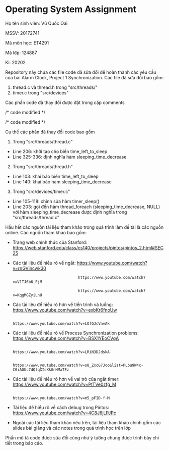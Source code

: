 # Operating System Assignment

Họ tên sinh viên: Vũ Quốc Oai

MSSV: 20172741

Mã môn học: ET4291

Mã lớp: 124887

Kì: 20202


Repository này chứa các file code đã sửa đổi để hoàn thành các yêu cầu của bài Alarm Clock, Project 1 Synchronization. Các file đã sửa đổi bao gồm:
1. thread.c và thread.h trong "src/threads/"
2. timer.c trong "src/devices"

Các phần code đã thay đổi được đặt trong cặp comments

/* code modified */

/* code modified */

Cụ thể các phần đã thay đổi code bao gồm
1. Trong "src/threads/thread.c"
- Line 206: khởi tạo cho biến time_left_to_sleep
- Line 325-336: định nghĩa hàm sleeping_time_decrease

2. Trong "src/threads/thread.h"
- Line 103: khai báo biến time_left_to_sleep
- Line 140: khai báo hàm sleeping_time_decrease

3. Trong "src/devices/timer.c"
- Line 105-118: chỉnh sửa hàm timer_sleep()
- Line 203: gọi đến hàm thread_foreach (sleeping_time_decrease, NULL) với hàm sleeping_time_decrease được định nghĩa trong "src/threads/thread.c"


Hầu hết các nguồn tài liệu tham khảo trong quá trình làm đề tài là các nguồn online. Các nguồn tham khảo bao gồm:
- Trang web chính thức của Stanford: https://web.stanford.edu/class/cs140/projects/pintos/pintos_2.html#SEC25

- Các tài liệu để hiểu rõ về ngắt: https://www.youtube.com/watch?v=rnGVincwk30

                                   https://www.youtube.com/watch?v=V1TJ6b6_EjM
                                   
                                   https://www.youtube.com/watch?v=KqgMGZyiLnU
                                   
- Các tài liệu để hiểu rõ hơn về tiến trình và luồng: https://www.youtube.com/watch?v=exbKr6fnoUw

                                                      https://www.youtube.com/watch?v=LOfGJcVnvAk
                                                      
- Các tài liệu để hiểu rõ về Process Synchronization problems: https://www.youtube.com/watch?v=BSX1YEoCVgA

                                                               https://www.youtube.com/watch?v=LRiN3DJdskA
                                                               
                                                               https://www.youtube.com/watch?v=s8_ZxcG7Jco&list=PLbu9W4c-C0iAGUc7dQlqXIsXkGnHMaTEz
                                                               
- Các tài liệu để hiểu rõ hơn về vai trò của ngắt timer: https://www.youtube.com/watch?v=PtTVe0zfg_M

                                                         https://www.youtube.com/watch?v=m5_pFID-f-M
                                                         
- Tài liệu để hiểu rõ về cách debug trong Pintos: https://www.youtube.com/watch?v=4C8J6jLPJPc

- Ngoài các tài liệu tham khảo nêu trên, tài liệu tham khảo chính gồm các slides bài giảng và các notes trong quá trình học trên lớp
                                                         

Phần mô tả code được sửa đổi cũng như ý tưởng chung được trình bày chi tiết trong báo cáo. 
